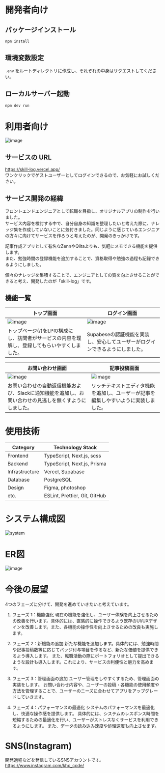 # 開発者向け
## パッケージインストール
```bash
npm install
```

## 環境変数設定
`.env` をルートディレクトリに作成し、それぞれの中身はリクエストしてください。

## ローカルサーバー起動
```bash
npm dev run
```

# 利用者向け
![image](https://github.com/user-attachments/assets/64139140-f716-4b8c-8d9b-6763c98f50bf)

## サービスの URL
https://skill-log.vercel.app/<br/>
ワンクリックでゲストユーザーとしてログインできるので、お気軽にお試しください。

## サービス開発の経緯
フロントエンドエンジニアとして転職を目指し、オリジナルアプリの制作を行いました。<br/>
サービス内容を検討する中で、自分自身の知識を整理したいと考えた際に、ナレッジ集を作成していないことに気付きました。同じように感じているエンジニアの方々に向けてサービスを作ろうと考えたのが、開発のきっかけです。

記事作成アプリとして有名なZennやQiitaよりも、気軽にメモできる機能を提供します。<br/>
また、勉強時間の登録機能を追加することで、資格取得や勉強の過程も記録できるようにしました。<br/>

個々のナレッジを集積することで、エンジニアとしての質を向上させることができると考え、開発したのが「skill-log」です。

## 機能一覧
| トップ画面                                                                                      | ログイン画面                                                                  |
| ----------------------------------------------------------------------------------------------- | ------------------------------------------------------------------------------- |
|     ![image](https://github.com/user-attachments/assets/64139140-f716-4b8c-8d9b-6763c98f50bf) |   ![image](https://github.com/user-attachments/assets/0332fca4-91b4-4af0-8f56-82df279c80ca)|
| トップページ(/)をLPの構成にし、訪問者がサービスの内容を理解し、登録してもらいやすくしました。 | Supabeseの認証機能を実装し、安心してユーザーがログインできるようにしました。 |

| お問い合わせ画面                                                                                      | 記事投稿画面　                                                                |
| ----------------------------------------------------------------------------------------------- | ------------------------------------------------------------------------------- |
|     ![image](https://github.com/user-attachments/assets/5d2127ae-880c-4486-8a8d-7edb79bab435) | ![image](https://github.com/user-attachments/assets/7d1f60cc-82d5-488f-933b-a262f4dec74b) |
| お問い合わせの自動返信機能および、Slackに通知機能を追加し、お問い合わせの見逃しを無くすようにしました。 | リッチテキストエディタ機能を追加し、ユーザーが記事を編集しやすいように実装しました。 |



# 使用技術
| Category        | Technology Stack                              |
|-----------------|------------------------------------------------|
| Frontend        | TypeScript, Next.js, scss                      |
| Backend         | TypeScript, Next.js, Prisma                    |
| Infrastructure  | Vercel, Supabase                               |
| Database        | PostgreSQL                                     |
| Design          | Figma, photoshop                               |
| etc.            | ESLint, Prettier, Git, GitHub                  |

# システム構成図
![system](https://github.com/user-attachments/assets/edb0890d-73ec-42c6-9c5a-c246c66546b3)


# ER図
![image](https://github.com/user-attachments/assets/6b873fe7-96a0-4afc-8d81-8c5a0e8ccdda)

# 今後の展望
4つのフェーズに分けて、開発を進めていきたいと考えています。

1. フェーズ 1：機能強化
   現在の機能を強化し、ユーザー体験を向上させるための改善を行います。具体的には、直感的に操作できるよう既存のUI/UXデザインを改善します。また、各機能の操作性を向上させるための改良も実施します。

2. フェーズ 2：新機能の追加
   新たな機能を追加します。具体的には、勉強時間や記事投稿数等に応じてバッジ付与項目を作るなど、新たな価値を提供できるよう導入します。
   また、転職活動の際にポートフォリオとして提出できるような設計も導入します。これにより、サービスの利便性と魅力を高めます。

3. フェーズ 3：管理画面の追加
   ユーザー管理をしやすくするため、管理画面の実装をします。
   お問い合わせ内容や、ユーザーの投稿・各機能の使用頻度や方法を管理することで、ユーザーのニーズに合わせてアプリをアップグレードしていきます。

4. フェーズ 4：パフォーマンスの最適化
   システムのパフォーマンスを最適化し、快適な操作感を提供します。
   具体的には、システムのレスポンス時間を短縮するための最適化を行い、ユーザーがストレスなくサービスを利用できるようにします。
   また、データの読み込み速度や処理速度も向上させます。

# SNS(Instagram)
開発過程などを発信しているSNSアカウントです。<br/>
https://www.instagram.com/kho_code/
